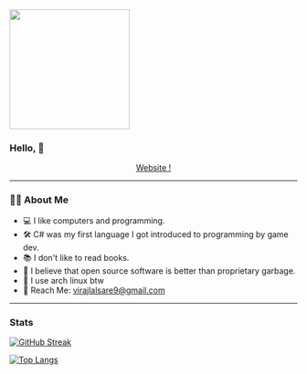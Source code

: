 <div align+"center">
  <img src="https://68.media.tumblr.com/4a99bd0463ccda299873ab0e426c0aaa/tumblr_oe2eunVAFv1tqhb9uo1_540.gif" width=210 />
</div>

### Hello, 👋
  
<div align="center">
  <a href="https://zook780.github.io/Website">Website !</a>
</div>

---


### 👨‍💻 About Me
- 💻 I like computers and programming.</li>
- 🛠️ C# was my first language I got introduced to programming by game dev. </li>
- 📚 I don't like to read books.</li>
- 🧠 I believe that open source software is better than proprietary garbage. </li>
- 🐧 I use arch linux btw
- 📨 Reach Me: virajlalsare9@gmail.com</li>


---

### Stats

[![GitHub Streak](http://github-readme-streak-stats.herokuapp.com?user=Zook780&theme=dark&background=000000)](https://git.io/streak-stats)

[![Top Langs](https://github-readme-stats.vercel.app/api/top-langs/?username=Zook780&layout=compact&theme=vision-friendly-dark)](https://github.com/anuraghazra/github-readme-stats)
